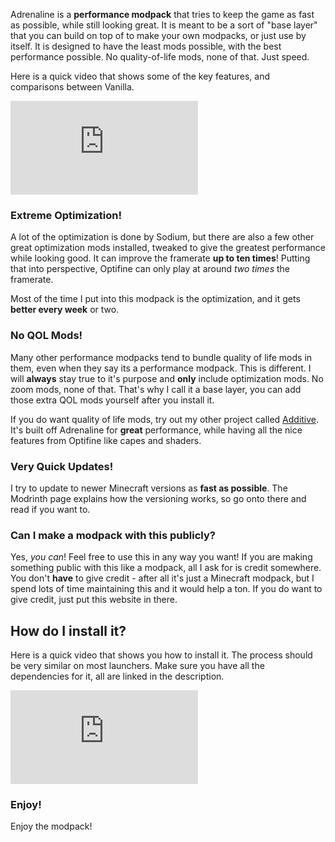 Adrenaline is a **performance modpack** that tries to keep the game as fast as possible, while still looking great. It is meant to be a sort of "base layer" that you can build on top of to make your own modpacks, or just use by itself. It is designed to have the least mods possible, with the best performance possible. No quality-of-life mods, none of that. Just speed.

Here is a quick video that shows some of the key features, and comparisons between Vanilla.

<div class="responsive">
  <iframe src="https://www.youtube.com/embed/xiZOyZ-sblw?modestbranding=1" title="YouTube video player" frameborder="0" allow="accelerometer; autoplay; clipboard-write; encrypted-media; gyroscope; picture-in-picture" allowfullscreen></iframe>
</div>

### Extreme Optimization!
A lot of the optimization is done by Sodium, but there are also a few other great optimization mods installed, tweaked to give the greatest performance while looking good. It can improve the framerate **up to ten times**! Putting that into perspective, Optifine can only play at around *two times* the framerate.

Most of the time I put into this modpack is the optimization, and it gets **better every week** or two.

### No QOL Mods!
Many other performance modpacks tend to bundle quality of life mods in them, even when they say its a performance modpack. This is different. I will **always** stay true to it's purpose and **only** include optimization mods. No zoom mods, none of that. That's why I call it a base layer, you can add those extra QOL mods yourself after you install it.

If you do want quality of life mods, try out my other project called [Additive](https://modrinth.com/modpack/additive). It's built off Adrenaline for **great** performance, while having all the nice features from Optifine like capes and shaders.

### Very Quick Updates!
I try to update to newer Minecraft versions as **fast as possible**. The Modrinth page explains how the versioning works, so go onto there and read if you want to.

### Can I make a modpack with this publicly?
Yes, *you can*! Feel free to use this in any way you want! If you are making something public with this like a modpack, all I ask for is credit somewhere. You don't **have** to give credit - after all it's just a Minecraft modpack, but I spend lots of time maintaining this and it would help a ton. If you do want to give credit, just put this website in there.

## How do I install it?
Here is a quick video that shows you how to install it. The process should be very similar on most launchers. Make sure you have all the dependencies for it, all are linked in the description.

<div class="responsive">
  <iframe src="https://www.youtube.com/embed/9-hT8V_wCqw?start=8?modestbranding=1" title="YouTube video player" frameborder="0" allow="accelerometer; autoplay; clipboard-write; encrypted-media; gyroscope; picture-in-picture" allowfullscreen></iframe>
</div>

### Enjoy!
Enjoy the modpack!
